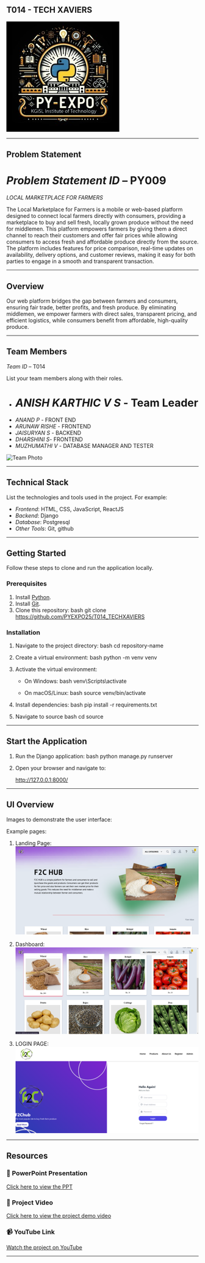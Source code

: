## T014 - TECH XAVIERS
![PyExpo Logo](media/pyexpo-logo.png)

---

## Problem Statement

# *Problem Statement ID* – PY009

*LOCAL MARKETPLACE FOR FARMERS*

The Local Marketplace for Farmers is a mobile or web-based platform designed to connect local farmers directly with consumers, providing a marketplace to buy and sell fresh, locally grown produce without the need for middlemen. This platform empowers farmers by giving them a direct channel to reach their customers and offer fair prices while allowing consumers to access fresh and affordable produce directly from the source. The platform includes features for price comparison, real-time updates on availability, delivery options, and customer reviews, making it easy for both parties to engage in a smooth and transparent transaction.



---

## Overview

Our web platform bridges the gap between farmers and consumers, ensuring fair trade, better profits, and fresh produce. By eliminating middlemen, we empower farmers with direct sales, transparent pricing, and efficient logistics, while consumers benefit from affordable, high-quality produce.



---

## Team Members

*Team ID* – T014

List your team members along with their roles.

- # *ANISH KARTHIC V S* - Team Leader
- *ANAND P* - FRONT END
- *ARUNAW RISHE* - FRONTEND
- *JAISURYAN S* - BACKEND
- *DHARSHINI S*- FRONTEND
- *MUZHUMATHI V* - DATABASE MANAGER AND TESTER

![Team Photo](media/team-photo.png)

---

## Technical Stack

List the technologies and tools used in the project. For example:

- *Frontend*: HTML, CSS, JavaScript, ReactJS
- *Backend*:  Django
- *Database*: Postgresql
- *Other Tools*: Git, github

---

## Getting Started

Follow these steps to clone and run the application locally.

### Prerequisites

1. Install [Python](https://www.python.org/downloads/).
2. Install [Git](https://git-scm.com/).
3. Clone this repository:
   bash
   git clone https://github.com/PYEXPO25/T014_TECHXAVIERS
   

### Installation

1. Navigate to the project directory:
   bash
   cd repository-name
   
2. Create a virtual environment:
   bash
   python -m venv venv
   
3. Activate the virtual environment:
   - On Windows:
     bash
     venv\Scripts\activate
     
   - On macOS/Linux:
     bash
     source venv/bin/activate
     
4. Install dependencies:
   bash
   pip install -r requirements.txt
   
5. Navigate to source
   bash
   cd source
   

---

## Start the Application

1. Run the Django application:
   bash
   python manage.py runserver
   
2. Open your browser and navigate to:
   
   http://127.0.0.1:8000/
   

---

## UI Overview

Images to demonstrate the user interface:

Example pages:

1. Landing Page:
   ![Landing Page Mockup](media/LandingPage.png)

2. Dashboard:
   ![Dashboard Mockup](media/DashBoard.png)

3. LOGIN PAGE:
   ![Analytics Mockup](media/Analytics.png)

---

## Resources

### 📄 PowerPoint Presentation
[Click here to view the PPT](resource/T014_TECH_XAVIERS.pptx)
### 🎥 Project Video
[Click here to view the project demo video](resource/video.mp4)

### 📹 YouTube Link
[Watch the project on YouTube](https://youtu.be/4HMvqSrvabQ)

---
